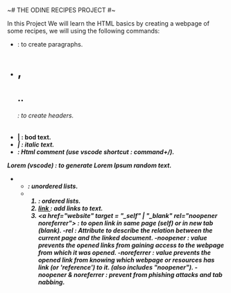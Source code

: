 ~# THE ODINE RECIPES PROJECT #~

In this Project We will learn the HTML basics by creating a webpage of some recipes, we will using the following commands:

* <P> : to create paragraphs.
* <h1>,<h2>..<h6> : to create headers.
* <strong> | <b> : bod text.
* <em> | <i> : italic text.
* <!-- Text --> : Html comment (use vscode shortcut : command+/).
Lorem (vscode) : to generate Lorem Ipsum random text.
* <ul> <li> : unordered lists.
* <ol> <li> : ordered lists.
* <a href="website" > link </a> : add links to text.
* <a href="website" target = "_self" | "_blank" rel="noopener noreferrer"> : to open link in same page (self) or in new tab (blank). 
    -rel : Attribute to describe the relation between the current page and the linked document.
    -noopener : value prevents the opened links from gaining access to the webpage from which it was opened.
    -noreferrer : value prevents the opened link from knowing which webpage or resources has link (or 'reference') to it. (also includes "noopener").
    -noopener & noreferrer : prevent from phishing attacks and tab nabbing.
